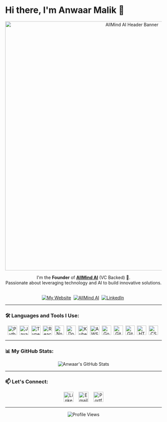 # Hi there, I'm Anwaar Malik 👋

<div align="center">
  <a href="https://useallmind.ai/" target="_blank">
    <img src="https://mir-s3-cdn-cf.behance.net/project_modules/max_1200/4ff07986208593.5d9a654e92f36.gif" alt="AllMind AI Header Banner" width="800"/>
  </a>
</div>

<div align="center">

  I'm the **Founder** of **[AllMind AI](https://useallmind.ai/)** (VC Backed) 🚀.
  <br/>
  Passionate about leveraging technology and AI to build innovative solutions.
  <br/>
  <br/>

  [![My Website](https://img.shields.io/badge/Portfolio-AnwaarMalik.dev-blue?style=for-the-badge&logo=google-chrome&logoColor=white)](https://anwaarmalik.dev/) 
  [![AllMind AI](https://img.shields.io/badge/Company-AllMind%20AI-success?style=for-the-badge)](https://useallmind.ai/) 
  [![LinkedIn](https://img.shields.io/badge/LinkedIn-0A66C2?style=for-the-badge&logo=linkedin&logoColor=white)](https://www.linkedin.com/in/anwaarmalik/) 
  <!-- Optional: Add Twitter or other relevant badges -->
  <!-- [![Twitter](https://img.shields.io/badge/Twitter-1DA1F2?style=for-the-badge&logo=twitter&logoColor=white)](https://twitter.com/YOUR_USERNAME_HERE) -->

</div>

---

### 🛠️ Languages and Tools I Use:

<p align="center">
  <!-- Customize this section with your actual skills! Find icons via https://devicon.dev/ or https://simpleicons.org/ -->
  <img height="30" src="https://cdn.simpleicons.org/python/3776AB" alt="Python" title="Python"/> 
  <img height="30" src="https://cdn.simpleicons.org/javascript/F7DF1E" alt="JavaScript" title="JavaScript"/> 
  <img height="30" src="https://cdn.simpleicons.org/typescript/3178C6" alt="TypeScript" title="TypeScript"/> 
  <img height="30" src="https://cdn.simpleicons.org/react/61DAFB" alt="React" title="React"/> 
  <img height="30" src="https://cdn.simpleicons.org/nodedotjs/339933" alt="Node.js" title="Node.js"/> 
  <img height="30" src="https://cdn.simpleicons.org/docker/2496ED" alt="Docker" title="Docker"/> 
  <img height="30" src="https://cdn.simpleicons.org/kubernetes/326CE5" alt="Kubernetes" title="Kubernetes"/> 
  <img height="30" src="https://cdn.simpleicons.org/amazonaws/232F3E" alt="AWS" title="AWS"/> 
  <img height="30" src="https://cdn.simpleicons.org/googlecloud/4285F4" alt="Google Cloud" title="Google Cloud"/> 
  <img height="30" src="https://cdn.simpleicons.org/git/F05032" alt="Git" title="Git"/> 
  <img height="30" src="https://cdn.simpleicons.org/github/181717" alt="GitHub" title="GitHub"/> 
  <img height="30" src="https://cdn.simpleicons.org/html5/E34F26" alt="HTML5" title="HTML5"/> 
  <img height="30" src="https://cdn.simpleicons.org/css3/1572B6" alt="CSS3" title="CSS3"/> 
</p>

---

### 📊 My GitHub Stats:

<div align="center">
  <!-- Using standard github-readme-stats URL -->
  <!-- Replace 'Anthologycodes' if your GitHub username is different -->
  <img src="https://github-readme-stats-k5ftlx7z3-anwaars-projects.vercel.app/api?username=Anthologycodes&count_private=true&show_icons=true&theme=tokyonight&hide_border=true&include_all_commits=true" alt="Anwaar's GitHub Stats" />
  <br/>
  <!-- Optional: Add top languages card -->
  <!-- <img src="https://github-readme-stats-k5ftlx7z3-anwaars-projects.vercel.app/api/top-langs/?username=Anthologycodes&layout=compact&theme=tokyonight&hide_border=true" alt="Top Langs" /> -->
</div>

---

### 📫 Let's Connect:

<p align="center">
  <a href="https://www.linkedin.com/in/anwaarmalik/" target="_blank"><img height="32" src="https://cdn.simpleicons.org/linkedin/0A66C2" alt="LinkedIn"></a>   
  <!-- Optional: Add Twitter -->
  <!-- <a href="https://twitter.com/YOUR_USERNAME_HERE" target="_blank"><img height="32" src="https://cdn.simpleicons.org/twitter/1DA1F2" alt="Twitter"></a>    -->
  <a href="mailto:anwaarmalik@allmindinvestments.com" target="_blank"><img height="32" src="https://cdn.simpleicons.org/gmail/D14836" alt="Email"></a>   
  <a href="https://anwaarmalik.dev/" target="_blank"><img height="32" src="https://cdn.simpleicons.org/googlechrome/4285F4" alt="Portfolio Website"></a>
  <!-- Add other relevant links like DEV.to, Medium, etc. -->
</p>

---

<p align="center">
  <!-- Replace 'Anthologycodes' if your GitHub username is different -->
  <img src="https://komarev.com/ghpvc/?username=Anthologycodes&style=for-the-badge&color=blue" alt="Profile Views"/>
</p>

<!-- Optional: Add a last updated timestamp -->
<!-- <p align="center">Last updated: April 24, 2025</p> -->
